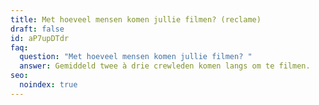 ```yaml
---
title: Met hoeveel mensen komen jullie filmen? (reclame)
draft: false
id: aP7upDTdr
faq:
  question: "Met hoeveel mensen komen jullie filmen? "
  answer: Gemiddeld twee à drie crewleden komen langs om te filmen.
seo:
  noindex: true
---
```

